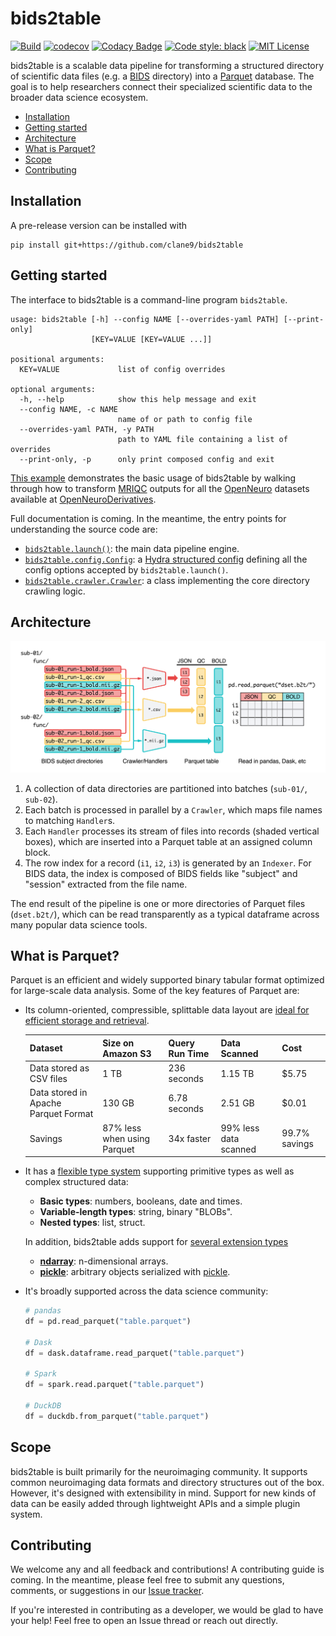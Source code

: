# bids2table

[![Build](https://github.com/clane9/bids2table/actions/workflows/ci.yaml/badge.svg?branch=main)](https://github.com/clane9/bids2table/actions/workflows/ci.yaml?query=branch%3Amain)
[![codecov](https://codecov.io/gh/clane9/bids2table/branch/main/graph/badge.svg?token=CD33U5EGWQ)](https://codecov.io/gh/clane9/bids2table)
[![Codacy Badge](https://app.codacy.com/project/badge/Grade/e7f578d5ca1c40d58fc61bae2a5aa96a)](https://www.codacy.com/gh/clane9/bids2table/dashboard?utm_source=github.com&amp;utm_medium=referral&amp;utm_content=clane9/bids2table&amp;utm_campaign=Badge_Grade)
[![Code style: black](https://img.shields.io/badge/code%20style-black-000000.svg)](https://github.com/psf/black)
[![MIT License](https://img.shields.io/badge/license-MIT-blue.svg)](LICENSE)

bids2table is a scalable data pipeline for transforming a structured directory of scientific data files (e.g. a [BIDS](https://bids-specification.readthedocs.io/en/stable/) directory) into a [Parquet](https://parquet.apache.org/) database. The goal is to help researchers connect their specialized scientific data to the broader data science ecosystem.

- [Installation](#installation)
- [Getting started](#getting-started)
- [Architecture](#architecture)
- [What is Parquet?](#what-is-parquet)
- [Scope](#scope)
- [Contributing](#contributing)

## Installation

A pre-release version can be installed with

```
pip install git+https://github.com/clane9/bids2table
```

## Getting started

The interface to bids2table is a command-line program `bids2table`.

```
usage: bids2table [-h] --config NAME [--overrides-yaml PATH] [--print-only]
                  [KEY=VALUE [KEY=VALUE ...]]

positional arguments:
  KEY=VALUE             list of config overrides

optional arguments:
  -h, --help            show this help message and exit
  --config NAME, -c NAME
                        name of or path to config file
  --overrides-yaml PATH, -y PATH
                        path to YAML file containing a list of overrides
  --print-only, -p      only print composed config and exit
```

[This example](examples/openneuro-derivatives-mriqc/) demonstrates the basic usage of bids2table by walking through how to transform [MRIQC](https://mriqc.readthedocs.io/en/latest/) outputs for all the [OpenNeuro](https://openneuro.org/) datasets available at [OpenNeuroDerivatives](https://github.com/OpenNeuroDerivatives).

Full documentation is coming. In the meantime, the entry points for understanding the source code are:

- [`bids2table.launch()`](bids2table/engine.py): the main data pipeline engine.
- [`bids2table.config.Config`](bids2table/config/base.py): a [Hydra structured config](https://hydra.cc/docs/tutorials/structured_config/intro/) defining all the config options accepted by `bids2table.launch()`.
- [`bids2table.crawler.Crawler`](bids2table/crawler.py): a class implementing the core directory crawling logic.

## Architecture

![bids2table architecture](docs/source/_static/img/bids2table_arch.png)

1. A collection of data directories are partitioned into batches (`sub-01/`, `sub-02`).
2. Each batch is processed in parallel by a `Crawler`, which maps file names to matching `Handler`s.
3. Each `Handler` processes its stream of files into records (shaded vertical boxes), which are inserted into a Parquet table at an assigned column block.
4. The row index for a record (`i1`, `i2`, `i3`) is generated by an `Indexer`. For BIDS data, the index is composed of BIDS fields like "subject" and "session" extracted from the file name.

The end result of the pipeline is one or more directories of Parquet files (`dset.b2t/`), which can be read transparently as a typical dataframe across many popular data science tools.

## What is Parquet?

Parquet is an efficient and widely supported binary tabular format optimized for large-scale data analysis. Some of the key features of Parquet are:

- Its column-oriented, compressible, splittable data layout are [ideal for efficient storage and retrieval](https://www.databricks.com/glossary/what-is-parquet).

  | Dataset | Size on Amazon S3 | Query Run Time | Data Scanned | Cost |
  |---|---|---|---|---|
  | Data stored as CSV files | 1 TB | 236 seconds | 1.15 TB | $5.75 |
  | Data stored in Apache Parquet Format | 130 GB | 6.78 seconds | 2.51 GB | $0.01 |
  | Savings | 87% less when using Parquet | 34x faster | 99% less data scanned | 99.7% savings |

- It has a [flexible type system](https://arrow.apache.org/docs/python/data.html) supporting primitive types as well as complex structured data:

  - **Basic types**: numbers, booleans, date and times.
  - **Variable-length types**: string, binary "BLOBs".
  - **Nested types**: list, struct.

  In addition, bids2table adds support for [several extension types](https://arrow.apache.org/docs/python/extending_types.html#defining-extension-types-user-defined-types)

  - [**ndarray**](bids2table/extensions/ndarray.py): n-dimensional arrays.
  - [**pickle**](bids2table/extensions/pickle.py): arbitrary objects serialized with [pickle](https://docs.python.org/3/library/pickle.html).

- It's broadly supported across the data science community:

  ```python
  # pandas
  df = pd.read_parquet("table.parquet")

  # Dask
  df = dask.dataframe.read_parquet("table.parquet")

  # Spark
  df = spark.read.parquet("table.parquet")

  # DuckDB
  df = duckdb.from_parquet("table.parquet")
  ```

## Scope

bids2table is built primarily for the neuroimaging community. It supports common neuroimaging data formats and directory structures out of the box. However, it's designed with extensibility in mind. Support for new kinds of data can be easily added through lightweight APIs and a simple plugin system.

## Contributing

We welcome any and all feedback and contributions! A contributing guide is coming. In the meantime, please feel free to submit any questions, comments, or suggestions in our [Issue tracker](https://github.com/clane9/bids2table/issues).

If you're interested in contributing as a developer, we would be glad to have your help! Feel free to open an Issue thread or reach out directly.
